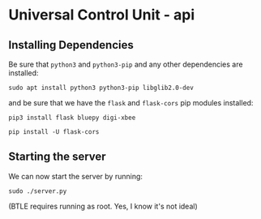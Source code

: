 # Universal Control Unit - api

## Installing Dependencies
Be sure that `python3` and `python3-pip` and any other dependencies are installed:

`sudo apt install python3 python3-pip libglib2.0-dev`

and be sure that we have the `flask` and `flask-cors` pip modules installed:

`pip3 install flask bluepy digi-xbee`

`pip install -U flask-cors`


## Starting the server
We can now start the server by running:

`sudo ./server.py`

(BTLE requires running as root. Yes, I know it's not ideal)
